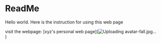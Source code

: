 # ReadMe

Hello world. Here is the instruction for using this web page

visit the webpage: [xyz's personal web page](![Uploading avatar-fall.jpg…]()
)
